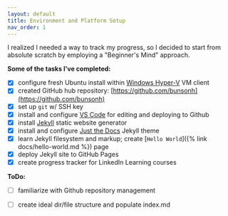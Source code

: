 ```yaml
---
layout: default
title: Environment and Platform Setup
nav_order: 1
---
```


I realized I needed a way to track my progress, so I decided to start from absolute scratch by employing a "Beginner's Mind" approach.

**Some of the tasks I've completed:** 
- [x] configure fresh Ubuntu install within [Windows Hyper-V](//learn.microsoft.com/en-us/virtualization/hyper-v-on-windows/about/) VM client
- [x] created GitHub hub repository: [https://github.com/bunsonh](https://github.com/bunsonh)
- [x] set up `git` w/ SSH key
- [x] install and configure [VS Code](https://code.visualstudio.com/) for editing and deploying to Github
- [x] install [Jekyll](https://jekyllrb.com/) static website generator
- [x] install and configure [Just the Docs](https://just-the-docs.github.io/) Jekyll theme
- [x] learn Jekyll filesystem and markup; create [`Hello World`]({% link docs/hello-world.md %}) page
- [x] deploy Jekyll site to GitHub Pages
- [x] create progress tracker for LinkedIn Learning courses

**ToDo:**
- [ ] familiarize with Github repository management
- [ ] create ideal dir/file structure and populate index.md

